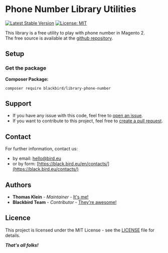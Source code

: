 # Phone Number Library Utilities

[![Latest Stable Version](https://img.shields.io/packagist/v/blackbird/library-phone-number.svg?style=flat-square)](https://packagist.org/packages/blackbird/library-phone-number)
[![License: MIT](https://img.shields.io/github/license/blackbird-agency/magento-2-phone-number-lib.svg?style=flat-square)](./LICENSE)  

This library is a free utility to play with phone number in Magento 2.  
The free source is available at the [github repository](https://github.com/blackbird-agency/magento-2-phone-number-lib).

## Setup

### Get the package

**Composer Package:**

```
composer require blackbird/library-phone-number
```

## Support

- If you have any issue with this code, feel free to [open an issue](https://github.com/blackbird-agency/magento-2-phone-number-lib/issues/new).  
- If you want to contribute to this project, feel free to [create a pull request](https://github.com/blackbird-agency/magento-2-phone-number-lib/compare).

## Contact

For further information, contact us:

- by email: hello@bird.eu
- or by form: [https://black.bird.eu/en/contacts/](https://black.bird.eu/contacts/)

## Authors

- **Thomas Klein** - *Maintainer* - [It's me!](https://github.com/thomas-blackbird)
- **Blackbird Team** - *Contributor* - [They're awesome!](https://github.com/blackbird-agency)

## Licence

This project is licensed under the MIT License - see the [LICENSE](LICENSE) file for details.

***That's all folks!***
